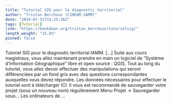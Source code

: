 ```yaml
---
title: "Tutorial SIG pour le diagnostic territorial"
author: "Tristan Berchoux (CIHEAM-IAMM)"
date: "2019-07-31T15:25:36Z"
tags: [Tutorial]
link: "https://bookdown.org/tristan_berchoux/tutorielsig/"
length_weight: "15.6%"
pinned: false
---
```


Tutoriel SIG pour le diagnostic territorial IAMM. [...] Suite aux cours magistraux, vous allez maintenant prendre en main un logiciel de “Système d’Information Géographique” libre et open source : QGIS. Tout au long du tutoriel, vous allez devoir effectuer des manipulations qui seront différenciées par un fond gris avec des questions correspondantes auxquelles vous devez répondre. Les données nécessaires pour effectuer le tutoriel sont à télécharger ICI.
Il vous est recommandé de sauvegarder votre projet (sous un nouveau nom) régulièrement Menu Projet → Sauvegarder sous... Les ordinateurs de ...

